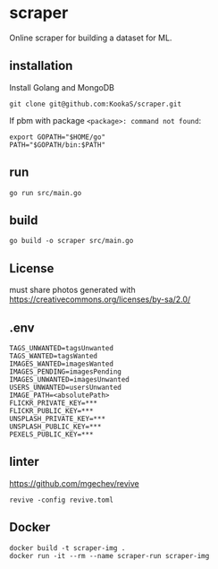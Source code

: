# scraper

Online scraper for building a dataset for ML.


## installation

Install Golang and MongoDB

    git clone git@github.com:KookaS/scraper.git

If pbm with package `<package>: command not found`:

    export GOPATH="$HOME/go"
    PATH="$GOPATH/bin:$PATH"

    
## run

    go run src/main.go

## build

    go build -o scraper src/main.go

## License

must share photos generated with https://creativecommons.org/licenses/by-sa/2.0/

## .env

    TAGS_UNWANTED=tagsUnwanted
    TAGS_WANTED=tagsWanted
    IMAGES_WANTED=imagesWanted
    IMAGES_PENDING=imagesPending
    IMAGES_UNWANTED=imagesUnwanted
    USERS_UNWANTED=usersUnwanted
    IMAGE_PATH=<absolutePath>
    FLICKR_PRIVATE_KEY=***
    FLICKR_PUBLIC_KEY=***
    UNSPLASH_PRIVATE_KEY=***
    UNSPLASH_PUBLIC_KEY=***
    PEXELS_PUBLIC_KEY=***

## linter

https://github.com/mgechev/revive

    revive -config revive.toml

## Docker

    docker build -t scraper-img .
    docker run -it --rm --name scraper-run scraper-img


